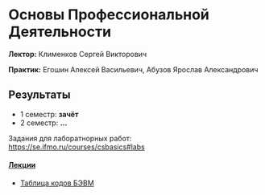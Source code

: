 # Основы Профессиональной Деятельности

**Лектор:** Клименков Сергей Викторович

**Практик:** Егошин Алексей Васильевич, Абузов Ярослав Александрович

## Результаты

- 1 семестр: **зачёт**
- 2 семестр: **...**


Задания для лаборатнорных работ: https://se.ifmo.ru/courses/csbasics#labs


#### [Лекции](./OPD/lecture/)
- [Таблица кодов БЭВМ](./)

